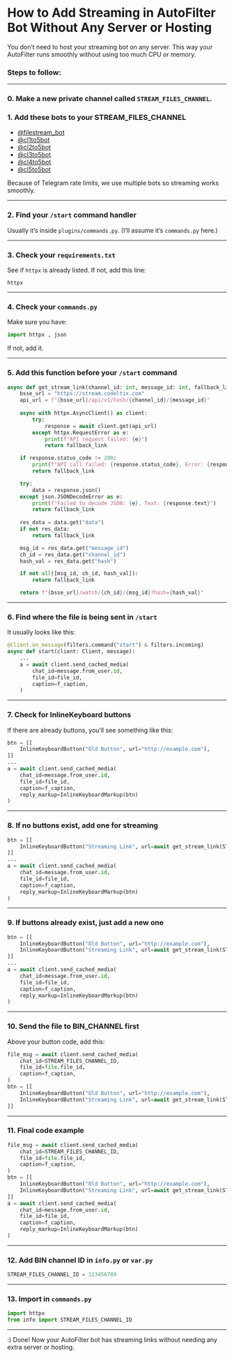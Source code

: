 # How to Add Streaming in AutoFilter Bot Without Any Server or Hosting

You don’t need to host your streaming bot on any server. This way your AutoFilter runs smoothly without using too much CPU or memory.

### Steps to follow:

---
### 0. Make a new private channel called `STREAM_FILES_CHANNEL`.

### 1. Add these bots to your STREAM_FILES_CHANNEL 
* [@filestream_bot](https://t.me/filestream_bot)
* [@cl1to5bot](https://t.me/cl1to5bot)
* [@cl2to5bot](https://t.me/cl1to5bot)
* [@cl3to5bot](https://t.me/cl1to5bot)
* [@cl4to5bot](https://t.me/cl1to5bot)
* [@cl5to5bot](https://t.me/cl1to5bot)

Because of Telegram rate limits, we use multiple bots so streaming works smoothly.

---

### 2. Find your `/start` command handler

Usually it’s inside `plugins/commands.py`. (I’ll assume it’s `commands.py` here.)

---

### 3. Check your `requirements.txt`

See if `httpx` is already listed. If not, add this line:

```
httpx
```

---

### 4. Check your `commands.py`

Make sure you have:

```python
import httpx , json
```

If not, add it.

---

### 5. Add this function before your `/start` command

```python
async def get_stream_link(channel_id: int, message_id: int, fallback_link: str) -> str:
    bsse_url = "https://stream.codeltix.com"
    api_url = f"{bsse_url}/api/v1/hash/{channel_id}/{message_id}"
    
    async with httpx.AsyncClient() as client:
        try:
            response = await client.get(api_url)
        except httpx.RequestError as e:
            print(f"API request failed: {e}")
            return fallback_link

    if response.status_code != 200:
        print(f"API call failed: {response.status_code}, Error: {response.text}")
        return fallback_link

    try:
        data = response.json()
    except json.JSONDecodeError as e:
        print(f"Failed to decode JSON: {e}, Text: {response.text}")
        return fallback_link
    
    res_data = data.get("data")
    if not res_data:
        return fallback_link

    msg_id = res_data.get("message_id")
    ch_id = res_data.get("channel_id")
    hash_val = res_data.get("hash")

    if not all([msg_id, ch_id, hash_val]):
        return fallback_link

    return f"{bsse_url}/watch/{ch_id}/{msg_id}?hash={hash_val}"
```

---

### 6. Find where the file is being sent in `/start`

It usually looks like this:

```python
@Client.on_message(filters.command("start") & filters.incoming)
async def start(client: Client, message):
    ...
    a = await client.send_cached_media(
        chat_id=message.from_user.id,
        file_id=file_id,
        caption=f_caption,
    )
```

---

### 7. Check for InlineKeyboard buttons

If there are already buttons, you’ll see something like this:

```python
btn = [[
    InlineKeyboardButton("Old Button", url="http://example.com"),
]]
...
a = await client.send_cached_media(
    chat_id=message.from_user.id,
    file_id=file_id,
    caption=f_caption,
    reply_markup=InlineKeyboardMarkup(btn)
)
```

---

### 8. If no buttons exist, add one for streaming

```python
btn = [[
    InlineKeyboardButton("Streaming Link", url=await get_stream_link(STREAM_FILES_CHANNEL_ID, file_msg.id, "https://a.random.link")),
]]
...
a = await client.send_cached_media(
    chat_id=message.from_user.id,
    file_id=file_id,
    caption=f_caption,
    reply_markup=InlineKeyboardMarkup(btn)
)
```

---

### 9. If buttons already exist, just add a new one

```python
btn = [[
    InlineKeyboardButton("Old Button", url="http://example.com"),
    InlineKeyboardButton("Streaming Link", url=await get_stream_link(STREAM_FILES_CHANNEL_ID, file_msg.id, "https://a.random.link")),
]]
...
a = await client.send_cached_media(
    chat_id=message.from_user.id,
    file_id=file_id,
    caption=f_caption,
    reply_markup=InlineKeyboardMarkup(btn)
)
```

---

### 10. Send the file to BIN\_CHANNEL first

Above your button code, add this:

```python
file_msg = await client.send_cached_media(
    chat_id=STREAM_FILES_CHANNEL_ID,
    file_id=file.file_id,
    caption=f_caption,
)
btn = [[
    InlineKeyboardButton("Old Button", url="http://example.com"),
    InlineKeyboardButton("Streaming Link", url=await get_stream_link(STREAM_FILES_CHANNEL_ID, file_msg.id, "https://a.random.link")),
]]
```

---

### 11. Final code example

```python
file_msg = await client.send_cached_media(
    chat_id=STREAM_FILES_CHANNEL_ID,
    file_id=file.file_id,
    caption=f_caption,
)
btn = [[
    InlineKeyboardButton("Old Button", url="http://example.com"),
    InlineKeyboardButton("Streaming Link", url=await get_stream_link(STREAM_FILES_CHANNEL_ID, file_msg.id, "https://a.random.link")),
]]
a = await client.send_cached_media(
    chat_id=message.from_user.id,
    file_id=file_id,
    caption=f_caption,
    reply_markup=InlineKeyboardMarkup(btn)
)
```

---

### 12. Add BIN channel ID in `info.py` or `var.py`

```python
STREAM_FILES_CHANNEL_ID = 123456789
```

---

### 13. Import in `commands.py`

```python
import httpx
from info import STREAM_FILES_CHANNEL_ID
```

---

:) Done! Now your AutoFilter bot has streaming links without needing any extra server or hosting.

